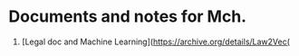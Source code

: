 Documents and notes for Mch.
============================




1. [Legal doc and Machine Learning](https://archive.org/details/Law2Vec(
